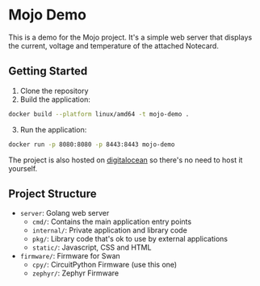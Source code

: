 # Mojo Demo

This is a demo for the Mojo project. It's a simple web server that displays the current, voltage and temperature of the attached Notecard.

## Getting Started

1. Clone the repository
2. Build the application:

```bash
docker build --platform linux/amd64 -t mojo-demo .
```

3. Run the application:

```bash
docker run -p 8080:8080 -p 8443:8443 mojo-demo
```

The project is also hosted on [digitalocean](https://jellyfish-app-x52i3.ondigitalocean.app/) so there's no need to host it yourself.

## Project Structure

- `server`: Golang web server
  - `cmd/`: Contains the main application entry points
  - `internal/`: Private application and library code
  - `pkg/`: Library code that's ok to use by external applications
  - `static/`: Javascript, CSS and HTML
- `firmware/`: Firmware for Swan
  - `cpy/`: CircuitPython Firmware (use this one)
  - `zephyr/`: Zephyr Firmware
